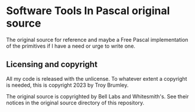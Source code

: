 # Software Tools In Pascal original source

The original source for reference and maybe a Free Pascal implementation of the primitives if I have a need or urge to write one.

## Licensing and copyright

All my code is released with the unlicense. To whatever extent a copyright is needed, this is copyright 2023 by Troy Brumley.

The original source is copyrighted by Bell Labs and Whitesmith's. See their notices in the original source directory of this repository.


